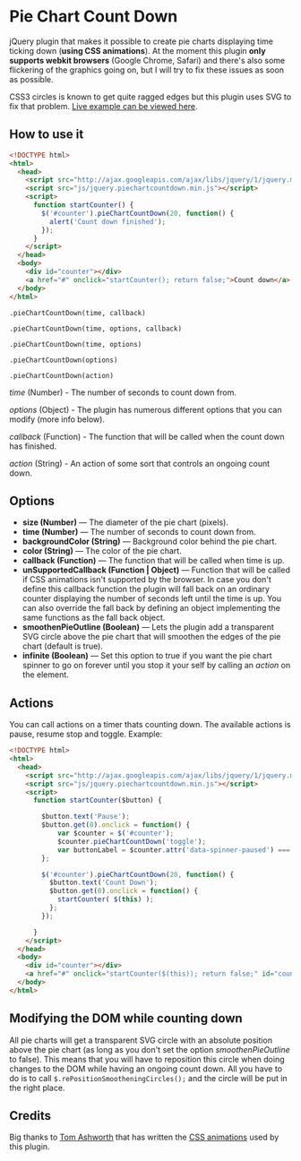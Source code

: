 # Pie Chart Count Down #

jQuery plugin that makes it possible to create pie charts displaying time ticking down (**using CSS animations**).
At the moment this plugin **only supports webkit browsers** (Google Chrome, Safari) and there's also some flickering
of the graphics going on, but I will try to fix these issues as soon as possible.

CSS3 circles is known to get quite ragged edges but this plugin uses SVG to fix that problem. [Live example can
be viewed here](http://victorjonsson.se/pie-chart-count-down).

## How to use it ##

```html
<!DOCTYPE html>
<html>
  <head>
    <script src="http://ajax.googleapis.com/ajax/libs/jquery/1/jquery.min.js"></script>
    <script src="js/jquery.piechartcountdown.min.js"></script>
    <script>
      function startCounter() {
        $('#counter').pieChartCountDown(20, function() {
          alert('Count down finished');
        });
      }
    </script>
  </head>
  <body>
    <div id="counter"></div>
    <a href="#" onclick="startCounter(); return false;">Count down</a>
  </body>
</html>
```

`.pieChartCountDown(time, callback)`

`.pieChartCountDown(time, options, callback)`

`.pieChartCountDown(time, options)`

`.pieChartCountDown(options)`

`.pieChartCountDown(action)`

*time* (Number) - The number of seconds to count down from.

*options* (Object) - The plugin has numerous different options that you can modify (more info below).

*callback* (Function) - The function that will be called when the count down has finished.

*action* (String) - An action of some sort that controls an ongoing count down.

## Options ##

* **size (Number)** — The diameter of the pie chart (pixels).
* **time (Number)** — The number of seconds to count down from.
* **backgroundColor (String)** — Background color behind the pie chart.
* **color (String)** — The color of the pie chart.
* **callback (Function)** — The function that will be called when time is up.
* **unSupportedCallback (Function | Object)** — Function that will be called if CSS animations isn't supported by the browser. In
case you don't define this callback function the plugin will fall back on an ordinary counter displaying
the number of seconds left until the time is up. You can also override the fall back by defining an object implementing the
same functions as the fall back object.
* **smoothenPieOutline (Boolean)** — Lets the plugin add a transparent SVG circle above the pie chart that 
will smoothen the edges of the pie chart (default is true).
* **infinite (Boolean)** — Set this option to true if you want the pie chart spinner to go on forever until
you stop it your self by calling an *action* on the element.

## Actions ##

You can call actions on a timer thats counting down. The available actions is pause, resume
stop and toggle. Example:

```html
<!DOCTYPE html>
<html>
  <head>
    <script src="http://ajax.googleapis.com/ajax/libs/jquery/1/jquery.min.js"></script>
    <script src="js/jquery.piechartcountdown.min.js"></script>
    <script>
      function startCounter($button) {

        $button.text('Pause');
        $button.get(0).onclick = function() {
            var $counter = $('#counter');
            $counter.pieChartCountDown('toggle');
            var buttonLabel = $counter.attr('data-spinner-paused') === undefined ? 'Pause':'Resume';
        };

        $('#counter').pieChartCountDown(20, function() {
          $button.text('Count Down');
          $button.get(0).onclick = function() {
            startCounter( $(this) );
          };
        });

      }
    </script>
  </head>
  <body>
    <div id="counter"></div>
    <a href="#" onclick="startCounter($(this)); return false;" id="count-button">Count down</a>
  </body>
</html>
```

## Modifying the DOM while counting down ##

All pie charts will get a transparent SVG circle with an absolute position above the pie chart (as long as you
don't set the option *smoothenPieOutline* to false). This means that you will have to reposition this circle 
when doing changes to the DOM while having an ongoing count down. All you have to do is to call 
`$.rePositionSmootheningCircles();` and the circle will be put in the right place.


## Credits ##

Big thanks to [Tom Ashworth](https://github.com/phuu) that has written the [CSS animations](http://phuu.net/2012/05/01/html-css-only-spinner.html)
used by this plugin.